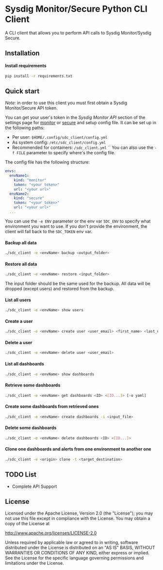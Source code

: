 Sysdig Monitor/Secure Python CLI Client
=======================================

A CLI client that allows you to perform API calls to Sysdig Monitor/Sysdig Secure.

Installation
------------

#### Install requirements

```bash
pip install -r requirements.txt
```

Quick start
-----------

_Note:_ in order to use this client you must first obtain a Sysdig Monitor/Secure API token.

You can get your user's token in the _Sysdig Monitor API_ section of the settings page for 
[monitor](https://app.sysdigcloud.com/#/settings/user) or [secure](https://secure.sysdig.com/#/settings/user) and 
setup config file.
It can be set up in the following paths:

- Per user: `$HOME/.config/sdc_client/config.yml`
- As system config: `/etc/sdc_client/config.yml`
- Recommended for containers: `/sdc_client.yml`
``
You can also use the `-f FILE` parameter to specify where's the config file. 

The config file has the following structure:

```yaml
envs:
  envName1:
    kind: "monitor"
    token: "<your token>"
    url: "<your url>"
  envName2:
    kind: "secure"
    token: "<your token>"
    url: "<your url>"
  ...
```

You can use the `-e ENV` parameter or the env var `SDC_ENV` to specify what environment you want to use.
If you don't provide the environment, the client will fall back to the `SDC_TOKEN` env var.

#### Backup all data

```bash
./sdc_client -e <envName> backup <output_folder>
```

#### Restore all data

```bash
./sdc_client -e <envName> restore <input_folder>
```

The input folder should be the same used for the backup. All data will be dropped (except users) 
and restored from the backup.

#### List all users

```bash
./sdc_client -e <envName> show users
```

#### Create a user

```bash
./sdc_client -e <envName> create user <user_email> <first_name> <last_name> <system_role>
```

#### Delete a user 

```bash
./sdc_client -e <envName> delete user <user_email>
``` 


#### List all dashboards

```bash
./sdc_client -e <envName> show dashboards
```

#### Retrieve some dashboards

```bash
./sdc_client -e <envName> get dashboards <ID> <[ID...]> [-o yaml]
```

#### Create some dashboards from retrieved ones

```bash
./sdc_client -e <envName> create dashboards -i <input_file>
```

#### Delete some dashboards

```bash
./sdc_client -e <envName> delete dashboards <ID> <[ID...]>
```

#### Clone one dashboards and alerts from one environment to another one

```bash
./sdc_client -e <origin> clone -t <target_destination>
```

TODO List
---------

- Complete API Support

License
-------

Licensed under the Apache License, Version 2.0 (the "License");
you may not use this file except in compliance with the License.
You may obtain a copy of the License at

   http://www.apache.org/licenses/LICENSE-2.0

Unless required by applicable law or agreed to in writing, software
distributed under the License is distributed on an "AS IS" BASIS,
WITHOUT WARRANTIES OR CONDITIONS OF ANY KIND, either express or implied.
See the License for the specific language governing permissions and
limitations under the License.
